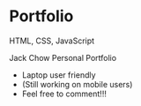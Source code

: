 # Portfolio
HTML, CSS, JavaScript

Jack Chow Personal Portfolio
- Laptop user friendly
- (Still working on mobile users)
- Feel free to comment!!!
